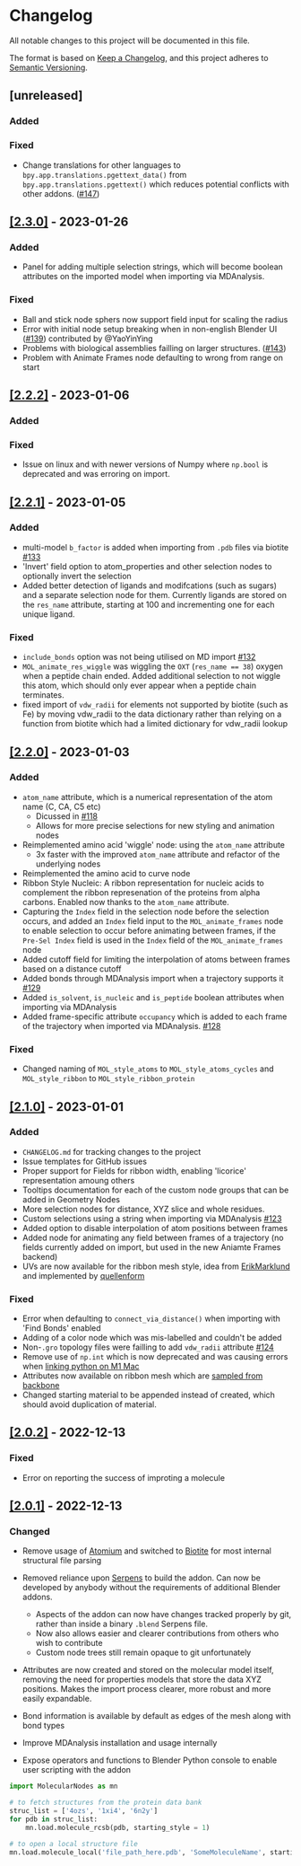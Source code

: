 # Changelog

All notable changes to this project will be documented in this file.

The format is based on [Keep a Changelog](https://keepachangelog.com/en/1.0.0/),
and this project adheres to [Semantic Versioning](https://semver.org/spec/v2.0.0.html).

## [unreleased]

### Added

### Fixed

- Change translations for other languages to `bpy.app.translations.pgettext_data()` from `bpy.app.translations.pgettext()` which reduces potential conflicts with other addons. ([#147](https://github.com/BradyAJohnston/MolecularNodes/pull/147))

## [[2.3.0]](https://github.com/BradyAJohnston/MolecularNodes/releases/tag/v2.2.3) - 2023-01-26

### Added
- Panel for adding multiple selection strings, which will become boolean attributes on the imported model when importing via MDAnalysis.

### Fixed
- Ball and stick node sphers now support field input for scaling the radius
- Error with initial node setup breaking when in non-english Blender UI ([#139](https://github.com/BradyAJohnston/MolecularNodes/pull/139)) contributed by @YaoYinYing
- Problems with biological assemblies failling on larger structures. ([#143](https://github.com/BradyAJohnston/MolecularNodes/pull/145))
- Problem with Animate Frames node defaulting to wrong from range on start

## [[2.2.2]](https://github.com/BradyAJohnston/MolecularNodes/releases/tag/v2.2.2) - 2023-01-06

### Added

### Fixed
- Issue on linux and with newer versions of Numpy where `np.bool` is deprecated and was erroring on import.

## [[2.2.1]](https://github.com/BradyAJohnston/MolecularNodes/releases/tag/v2.2.1) - 2023-01-05

### Added
- multi-model `b_factor` is added when importing from `.pdb` files via biotite [#133](https://github.com/BradyAJohnston/MolecularNodes/pull/133)
- 'Invert' field option to atom_properties and other selection nodes to optionally invert the selection
- Added better detection of ligands and modifcations (such as sugars) and a separate selection node for them. Currently ligands are stored on the `res_name` attribute, starting at 100 and incrementing one for each unique ligand.

### Fixed
- `include_bonds` option was not being utilised on MD import [#132](https://github.com/BradyAJohnston/MolecularNodes/pull/132)
- `MOL_animate_res_wiggle` was wiggling the `OXT` (`res_name == 38`) oxygen when a peptide chain ended. Added additional selection to not wiggle this atom, which should only ever appear when a peptide chain terminates.
- fixed import of `vdw_radii` for elements not supported by biotite (such as Fe) by moving vdw_radii to the data dictionary rather than relying on a function from biotite which had a limited dictionary for vdw_radii lookup


## [[2.2.0]](https://github.com/BradyAJohnston/MolecularNodes/releases/tag/v2.2.0) - 2023-01-03

### Added
- `atom_name` attribute, which is a numerical representation of the atom name (C, CA, C5 etc)
  - Dicussed in [#118](https://github.com/BradyAJohnston/MolecularNodes/issues/118)
  - Allows for more precise selections for new styling and animation nodes
- Reimplemented amino acid 'wiggle' node: using the `atom_name` attribute
  - 3x faster with the improved `atom_name` attribute and refactor of the underlying nodes
- Reimplemented the amino acid to curve node
- Ribbon Style Nucleic: A ribbon representation for nucleic acids to complement the ribbon represenation of the proteins from alpha carbons. Enabled now thanks to the `atom_name` attribute.
- Capturing the `Index` field in the selection node before the selection occurs, and added an `Index` field input to the `MOL_animate_frames` node to enable selection to occur before animating between frames, if the `Pre-Sel Index` field is used in the `Index` field of the `MOL_animate_frames` node
- Added cutoff field for limiting the interpolation of atoms between frames based on a distance cutoff
- Added bonds through MDAnalysis import when a trajectory supports it [#129](https://github.com/BradyAJohnston/MolecularNodes/issues/129)
- Added `is_solvent`, `is_nucleic` and `is_peptide` boolean attributes when importing via MDAnalysis
- Added frame-specific attribute `occupancy` which is added to each frame of the trajectory when imported via MDAnalysis. [#128](https://github.com/BradyAJohnston/MolecularNodes/issues/128)

### Fixed
- Changed naming of `MOL_style_atoms` to `MOL_style_atoms_cycles` and `MOL_style_ribbon` to `MOL_style_ribbon_protein`

## [[2.1.0]](https://github.com/BradyAJohnston/MolecularNodes/releases/tag/v2.1.0) - 2023-01-01

### Added 

- `CHANGELOG.md` for tracking changes to the project
- Issue templates for GitHub issues
- Proper support for Fields for ribbon width, enabling 'licorice' representation amoung others
- Tooltips documentation for each of the custom node groups that can be added in Geometry Nodes
- More selection nodes for distance, XYZ slice and whole residues.
- Custom selections using a string when importing via MDAnalysis [#123](https://github.com/BradyAJohnston/MolecularNodes/pull/123)
- Added option to disable interpolation of atom positions between frames
- Added node for animating any field between frames of a trajectory (no fields currently added on import, but used in the new Aniamte Frames backend)
- UVs are now available for the ribbon mesh style, idea from [ErikMarklund](https://github.com/BradyAJohnston/MolecularNodes/issues/77#issuecomment-1273598042) and implemented by [quellenform](https://github.com/quellenform/blender-CurveToMeshUV)

### Fixed

- Error when defaulting to `connect_via_distance()` when importing with 'Find Bonds' enabled
- Adding of a color node which was mis-labelled and couldn't be added
- Non-`.gro` topology files were failling to add `vdw_radii` attribute [#124](https://github.com/BradyAJohnston/MolecularNodes/issues/124)
- Remove use of `np.int` which is now deprecated and was causing errors when [linking python on M1 Mac](https://github.com/BradyAJohnston/MolecularNodes/issues/108#issuecomment-1365540371)
- Attributes now available on ribbon mesh which are [sampled from backbone](https://github.com/BradyAJohnston/MolecularNodes/issues/77)
- Changed starting material to be appended instead of created, which should avoid duplication of material.

## [[2.0.2]](https://github.com/BradyAJohnston/MolecularNodes/releases/tag/v2.0.2) - 2022-12-13

### Fixed

- Error on reporting the success of improting a molecule

## [[2.0.1]](https://github.com/BradyAJohnston/MolecularNodes/releases/tag/v2.0.1) - 2022-12-13

### Changed
- Remove usage of [Atomium](https://github.com/samirelanduk/atomium) and switched to [Biotite](https://github.com/biotite-dev/biotite) for most internal structural file parsing
- Removed reliance upon [Serpens](https://blendermarket.com/products/serpens) to build the addon. Can now be developed by anybody without the requirements of additional Blender addons.
  - Aspects of the addon can now have changes tracked properly by git, rather than inside a binary `.blend` Serpens file.
  - Now also allows easier and clearer contributions from others who wish to contribute
  - Custom node trees still remain opaque to git unfortunately

- Attributes are now created and stored on the molecular model itself, removing the need for properties models that store the data XYZ positions. Makes the import process clearer, more robust and more easily expandable.
- Bond information is available by default as edges of the mesh along with bond types

- Improve MDAnalysis installation and usage internally
- Expose operators and functions to Blender Python console to enable user scripting with the addon

```python
import MolecularNodes as mn

# to fetch structures from the protein data bank
struc_list = ['4ozs', '1xi4', '6n2y']
for pdb in struc_list:
    mn.load.molecule_rcsb(pdb, starting_style = 1)

# to open a local structure file
mn.load.molecule_local('file_path_here.pdb', 'SomeMoleculeName', starting_style = 2)
```
